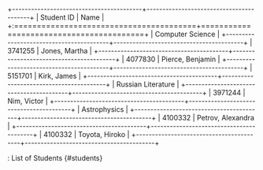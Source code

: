 +-----------------------------------------+-----------------------------------------+
| Student ID                              | Name                                    |
+:========================================+=========================================+
| Computer Science                                                                  |
+-----------------------------------------+-----------------------------------------+
| 3741255                                 | Jones, Martha                           |
+-----------------------------------------+-----------------------------------------+
| 4077830                                 | Pierce, Benjamin                        |
+-----------------------------------------+-----------------------------------------+
| 5151701                                 | Kirk, James                             |
+-----------------------------------------+-----------------------------------------+
| Russian Literature                                                                |
+-----------------------------------------+-----------------------------------------+
| 3971244                                 | Nim, Victor                             |
+-----------------------------------------+-----------------------------------------+
| Astrophysics                                                                      |
+-----------------------------------------+-----------------------------------------+
| 4100332                                 | Petrov, Alexandra                       |
+-----------------------------------------+-----------------------------------------+
| 4100332                                 | Toyota, Hiroko                          |
+-----------------------------------------+-----------------------------------------+

: List of Students {#students}
